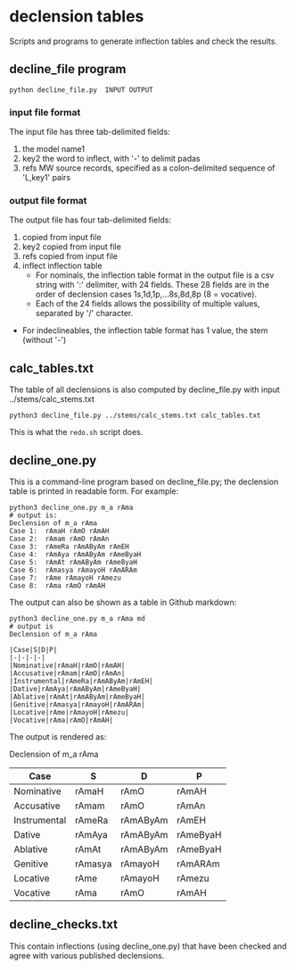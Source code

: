 # declension tables

Scripts and programs to generate inflection tables and check the results.

## decline_file program
```
python decline_file.py  INPUT OUTPUT
```

### input file format
The input file has three tab-delimited fields:
1) <model>   the model name1
2) key2  the word to inflect, with '-' to delimit padas
3) refs MW source records, specified as a colon-delimited sequence of 'L,key1' pairs

### output file format
The output file has four tab-delimited fields:
1) <model>  copied from input file
2) key2     copied from input file
3) refs     copied from input file
4) inflect  inflection table
   * For nominals, the inflection table format in the output file is
     a csv string with ':' delimiter, with 24 fields. These 28 fields are
     in the order of declension cases 1s,1d,1p,...8s,8d,8p  (8 = vocative).
    * Each of the 24 fields allows the possibility of multiple values, separated
      by '/' character.
  * For indeclineables,  the inflection table format has 1 value, the stem (without '-')

## calc_tables.txt
The table of all declensions is also computed by decline_file.py with input
../stems/calc_stems.txt
```
python3 decline_file.py ../stems/calc_stems.txt calc_tables.txt
```
This is what the `redo.sh` script does.

## decline_one.py
This is a command-line program based on decline_file.py;  the declension table
is printed in readable form.  For example:
```
python3 decline_one.py m_a rAma
# output is:
Declension of m_a rAma
Case 1:  rAmaH rAmO rAmAH
Case 2:  rAmam rAmO rAmAn
Case 3:  rAmeRa rAmAByAm rAmEH
Case 4:  rAmAya rAmAByAm rAmeByaH
Case 5:  rAmAt rAmAByAm rAmeByaH
Case 6:  rAmasya rAmayoH rAmARAm
Case 7:  rAme rAmayoH rAmezu
Case 8:  rAma rAmO rAmAH
```

The output can also be shown as a table in Github markdown:
```
python3 decline_one.py m_a rAma md
# output is
Declension of m_a rAma

|Case|S|D|P|
|-|-|-|-|
|Nominative|rAmaH|rAmO|rAmAH|
|Accusative|rAmam|rAmO|rAmAn|
|Instrumental|rAmeRa|rAmAByAm|rAmEH|
|Dative|rAmAya|rAmAByAm|rAmeByaH|
|Ablative|rAmAt|rAmAByAm|rAmeByaH|
|Genitive|rAmasya|rAmayoH|rAmARAm|
|Locative|rAme|rAmayoH|rAmezu|
|Vocative|rAma|rAmO|rAmAH|

```
The output is rendered as:

Declension of m_a rAma

|Case|S|D|P|
|-|-|-|-|
|Nominative|rAmaH|rAmO|rAmAH|
|Accusative|rAmam|rAmO|rAmAn|
|Instrumental|rAmeRa|rAmAByAm|rAmEH|
|Dative|rAmAya|rAmAByAm|rAmeByaH|
|Ablative|rAmAt|rAmAByAm|rAmeByaH|
|Genitive|rAmasya|rAmayoH|rAmARAm|
|Locative|rAme|rAmayoH|rAmezu|
|Vocative|rAma|rAmO|rAmAH|


## decline_checks.txt
This contain inflections (using decline_one.py) that have been checked
and agree with various published declensions.

